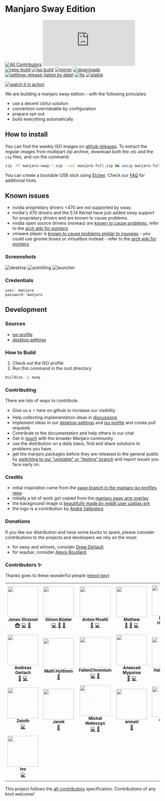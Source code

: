 # Manjaro Sway Edition

[![All Contributors](https://img.shields.io/badge/dynamic/json?color=important&label=contributors&query=%24.contributors.length&url=https%3A%2F%2Fraw.githubusercontent.com%2FManjaro-Sway%2Fmanjaro-sway%2Fmain%2F.all-contributorsrc)](#contributors-)
[![Matrix](https://img.shields.io/matrix/manjaro-sway:matrix.org)](https://matrix.to/#/#manjaro-sway:matrix.org)
[![repo build](https://github.com/manjaro-sway/packages/workflows/repo-add/badge.svg?event=repository_dispatch)](https://github.com/manjaro-sway/packages/actions)
[![iso build](https://github.com/Manjaro-Sway/manjaro-sway/actions/workflows/iso_build.yaml/badge.svg)](https://github.com/Manjaro-Sway/manjaro-sway/actions/workflows/iso_build.yaml)
[![mirror](https://github.com/Manjaro-Sway/manjaro-sway/actions/workflows/pages.yaml/badge.svg)](https://github.com/Manjaro-Sway/manjaro-sway/actions/workflows/pages.yaml)
[![downloads](https://img.shields.io/badge/dynamic/json?color=green&label=manjaro-sway&cache=3600&query=count&url=https%3A%2F%2Fstats.jonas-strassel.de%2Freleases%3Frepo%3Dmanjaro-sway%26owner%3Dmanjaro-sway%26suffixes%3Dzip%252Ciso)](https://github.com/Manjaro-Sway/manjaro-sway/releases/latest)
[![settings release (latest by date)](https://img.shields.io/github/v/release/manjaro-sway/desktop-settings)](https://github.com/Manjaro-Sway/desktop-settings/releases/latest)
[![lts](https://img.shields.io/badge/dynamic/json?label=lts&query=%24%5B%3A1%5D.packageName&url=https%3A%2F%2Fkernel-info.manjaro-sway.download%2F%3Fcategory%3Dlongterm)](https://github.com/Manjaro-Sway/manjaro-sway/releases/latest)
[![stable](https://img.shields.io/badge/dynamic/json?label=stable&query=%24%5B%3A1%5D.packageName&url=https%3A%2F%2Fkernel-info.manjaro-sway.download%2F%3Fcategory%3Dstable)](https://github.com/Manjaro-Sway/manjaro-sway/releases/latest)

[![watch it in action](https://img.youtube.com/vi/34DIO61GxAE/0.jpg)](https://www.youtube.com/watch?v=34DIO61GxAE "watch it in action")

We are building a manjaro sway edition - with the following principles:

- use a decent cli/tui solution
- convention overrideable by configuration
- prepare opt-out
- build everything automatically

## How to install

You can find the weekly ISO images on [github releases](https://github.com/manjaro-sway/manjaro-sway/releases).
To extract the regular images from multipart zip archive, download both the `z01` and the `zip` files, and run the command:

```bash
zip -FF manjaro-sway-*.zip --out manjaro-full.zip && unzip manjaro-full.zip
```

You can create a bootable USB stick using [Etcher](https://www.balena.io/etcher/). 
Check our [FAQ](SUPPORT.md) for additional hints.

## Known issues

- nvidia proprietary drivers <470 are not supported by sway.
- nvidia's 470 drivers and the 5.14 Kernel have just added sway support for proprietary drivers and are known to cause problems.
- nvidia open source drivers (noveau) are [known to cause problems](https://github.com/Manjaro-Sway/manjaro-sway/issues/140),
  refer to the [arch wiki for pointers](https://wiki.archlinux.org/title/Sway#Sway_v1.6_shows_garbage_or_blank_screen_when_using_nouveau)
- vmware player is [known to cause problems similar to nouveau](https://github.com/Manjaro-Sway/manjaro-sway/issues/139) -
  you could use gnome boxes or virtualbox instead - refer to the [arch wiki for pointers](https://wiki.archlinux.org/title/Sway#Virtualization) 

### Screenshots
![desktop](https://user-images.githubusercontent.com/4662748/170871420-91dab56f-1451-40ff-9b00-8a1a0f37b0a3.png)
![autotiling](https://user-images.githubusercontent.com/4662748/170871483-f27639db-4c2d-454e-aea5-aa057a2f11b7.png)
![launcher](https://user-images.githubusercontent.com/4662748/170871502-57d6f5e3-6881-4d18-aa34-7b4f455b2091.png)

### Credentials

```
user: manjaro
password: manjaro
```

## Development

### Sources

- [iso profile](https://github.com/manjaro-sway/iso-profiles/tree/sway/community/sway)
- [desktop settings](https://github.com/manjaro-sway/desktop-settings/tree/sway/community/sway)

### How to Build

1. Check out the ISO profile
2. Run this command in the root directory

```bash
buildiso -p sway
```

### Contributing

There are lots of ways to contribute. 

- Give us a ⭐ here on github to increase our visibility
- Help collecting implementation ideas in [discussions](https://github.com/Manjaro-Sway/manjaro-sway/discussions)
- Implement ideas in our [desktop-settings](https://github.com/manjaro-sway/desktop-settings/tree/sway/community/sway) and [iso profile](https://github.com/manjaro-sway/iso-profiles/tree/sway/community/sway) and create pull requests
- Contribute to the documentation and help others in our chat
- Get in [touch](https://forum.manjaro.org/) with the broader Manjaro community.
- use the distribution on a daily basis, find and share solutions to problems you have. 
- get the manjaro packages before they are released to the general public by [switching to our "unstable" or "testing" branch](https://wiki.manjaro.org/index.php/Switching_Branches#Changing_to_another_branch) and report issues you face early on.

### Credits

- initial inspiration came from the [sway branch in the manjaro iso profiles repo](https://gitlab.manjaro.org/profiles-and-settings/iso-profiles/-/tree/sway)
- initially a lot of work got copied from the [manjaro sway arm overlay](https://gitlab.manjaro.org/manjaro-arm/applications/arm-profiles/-/tree/master/overlays/sway)
- the background image is [beautifully made by reddit user u/atlas-ark](https://www.reddit.com/r/wallpaper/comments/kmh680/1920x1080_all_resolutions_available_dark_light/?utm_source=share&utm_medium=web2x&context=3)
- the logo is a contribution by [André Vallestero](https://github.com/AndreVallestero)

### Donations

If you like our distribution and have some bucks to spare, please consider contributions to the projects and developers we rely on the most:

- for sway and wlroots, consider [Drew DeVault](https://drewdevault.com/donate)
- for waybar, consider [Alexis Rouillard](https://github.com/sponsors/Alexays)

### Contributors ✨

Thanks goes to these wonderful people ([emoji key](https://allcontributors.org/docs/en/emoji-key)):

<!-- ALL-CONTRIBUTORS-LIST:START - Do not remove or modify this section -->
<!-- prettier-ignore-start -->
<!-- markdownlint-disable -->
<table>
  <tr>
    <td align="center"><a href="https://jonas-strassel.de/"><img src="https://avatars.githubusercontent.com/u/4662748?v=4?s=100" width="100px;" alt=""/><br /><sub><b>Jonas Strassel</b></sub></a><br /><a href="#infra-boredland" title="Infrastructure (Hosting, Build-Tools, etc)">🚇</a> <a href="https://github.com/Manjaro-Sway/manjaro-sway/commits?author=boredland" title="Code">💻</a> <a href="#maintenance-boredland" title="Maintenance">🚧</a></td>
    <td align="center"><a href="https://github.com/simon-bueler"><img src="https://avatars.githubusercontent.com/u/5940667?v=4?s=100" width="100px;" alt=""/><br /><sub><b>Simon Büeler</b></sub></a><br /><a href="https://github.com/Manjaro-Sway/manjaro-sway/commits?author=simon-bueler" title="Code">💻</a> <a href="#maintenance-simon-bueler" title="Maintenance">🚧</a> <a href="#ideas-simon-bueler" title="Ideas, Planning, & Feedback">🤔</a></td>
    <td align="center"><a href="https://github.com/AntonPicetti"><img src="https://avatars.githubusercontent.com/u/31367653?v=4?s=100" width="100px;" alt=""/><br /><sub><b>Anton Picetti</b></sub></a><br /><a href="https://github.com/Manjaro-Sway/manjaro-sway/issues?q=author%3AAntonPicetti" title="Bug reports">🐛</a> <a href="https://github.com/Manjaro-Sway/manjaro-sway/commits?author=AntonPicetti" title="Code">💻</a></td>
    <td align="center"><a href="https://github.com/Mathew-D"><img src="https://avatars.githubusercontent.com/u/44036272?v=4?s=100" width="100px;" alt=""/><br /><sub><b>Mathew</b></sub></a><br /><a href="https://github.com/Manjaro-Sway/manjaro-sway/issues?q=author%3AMathew-D" title="Bug reports">🐛</a> <a href="#ideas-Mathew-D" title="Ideas, Planning, & Feedback">🤔</a> <a href="https://github.com/Manjaro-Sway/manjaro-sway/commits?author=Mathew-D" title="Code">💻</a></td>
    <td align="center"><a href="https://github.com/bhartshorn"><img src="https://avatars.githubusercontent.com/u/56871?v=4?s=100" width="100px;" alt=""/><br /><sub><b>Brandon Hartshorn</b></sub></a><br /><a href="https://github.com/Manjaro-Sway/manjaro-sway/issues?q=author%3Abhartshorn" title="Bug reports">🐛</a></td>
    <td align="center"><a href="https://www.andrevallestero.com"><img src="https://avatars.githubusercontent.com/u/39736205?v=4?s=100" width="100px;" alt=""/><br /><sub><b>Andre Vallestero</b></sub></a><br /><a href="#design-AndreVallestero" title="Design">🎨</a></td>
    <td align="center"><a href="http://falco.dev"><img src="https://avatars.githubusercontent.com/u/1385470?v=4?s=100" width="100px;" alt=""/><br /><sub><b>Rafael dos Santos Silva</b></sub></a><br /><a href="https://github.com/Manjaro-Sway/manjaro-sway/commits?author=xfalcox" title="Code">💻</a></td>
  </tr>
  <tr>
    <td align="center"><a href="http://www.appelgriebsch.org"><img src="https://avatars.githubusercontent.com/u/6803419?v=4?s=100" width="100px;" alt=""/><br /><sub><b>Andreas Gerlach</b></sub></a><br /><a href="#ideas-appelgriebsch" title="Ideas, Planning, & Feedback">🤔</a> <a href="https://github.com/Manjaro-Sway/manjaro-sway/commits?author=appelgriebsch" title="Code">💻</a></td>
    <td align="center"><a href="https://github.com/Chrysostomus"><img src="https://avatars.githubusercontent.com/u/12002226?v=4?s=100" width="100px;" alt=""/><br /><sub><b>Matti Hyttinen</b></sub></a><br /><a href="#ideas-Chrysostomus" title="Ideas, Planning, & Feedback">🤔</a></td>
    <td align="center"><a href="https://github.com/FallenChromium"><img src="https://avatars.githubusercontent.com/u/43214067?v=4?s=100" width="100px;" alt=""/><br /><sub><b>FallenChromium</b></sub></a><br /><a href="https://github.com/Manjaro-Sway/manjaro-sway/commits?author=FallenChromium" title="Code">💻</a> <a href="#ideas-FallenChromium" title="Ideas, Planning, & Feedback">🤔</a></td>
    <td align="center"><a href="http://MuratovAS.github.io"><img src="https://avatars.githubusercontent.com/u/50487552?v=4?s=100" width="100px;" alt=""/><br /><sub><b>Алексей Муратов </b></sub></a><br /><a href="https://github.com/Manjaro-Sway/manjaro-sway/issues?q=author%3AMuratovAS" title="Bug reports">🐛</a> <a href="https://github.com/Manjaro-Sway/manjaro-sway/commits?author=MuratovAS" title="Code">💻</a></td>
    <td align="center"><a href="http://www.mscneuro.uni-freiburg.de/"><img src="https://avatars.githubusercontent.com/u/33870649?v=4?s=100" width="100px;" alt=""/><br /><sub><b>Hakan Yilmaz</b></sub></a><br /><a href="https://github.com/Manjaro-Sway/manjaro-sway/issues?q=author%3Ahakanyi" title="Bug reports">🐛</a> <a href="https://github.com/Manjaro-Sway/manjaro-sway/commits?author=hakanyi" title="Code">💻</a></td>
    <td align="center"><a href="https://github.com/ahoneybun"><img src="https://avatars.githubusercontent.com/u/4884946?v=4?s=100" width="100px;" alt=""/><br /><sub><b>Aaron Honeycutt</b></sub></a><br /><a href="https://github.com/Manjaro-Sway/manjaro-sway/commits?author=ahoneybun" title="Documentation">📖</a></td>
    <td align="center"><a href="https://github.com/vncsna"><img src="https://avatars.githubusercontent.com/u/4673693?v=4?s=100" width="100px;" alt=""/><br /><sub><b>Vinicius Aguiar</b></sub></a><br /><a href="https://github.com/Manjaro-Sway/manjaro-sway/issues?q=author%3Avncsna" title="Bug reports">🐛</a></td>
  </tr>
  <tr>
    <td align="center"><a href="https://github.com/Zeioth"><img src="https://avatars.githubusercontent.com/u/3357792?v=4?s=100" width="100px;" alt=""/><br /><sub><b>Zeioth</b></sub></a><br /><a href="https://github.com/Manjaro-Sway/manjaro-sway/commits?author=Zeioth" title="Code">💻</a></td>
    <td align="center"><a href="https://github.com/xeruf"><img src="https://avatars.githubusercontent.com/u/13354331?v=4?s=100" width="100px;" alt=""/><br /><sub><b>Janek</b></sub></a><br /><a href="#maintenance-xeruf" title="Maintenance">🚧</a></td>
    <td align="center"><a href="https://github.com/fraunos"><img src="https://avatars.githubusercontent.com/u/6673521?v=4?s=100" width="100px;" alt=""/><br /><sub><b>Michał Wołoszyn</b></sub></a><br /><a href="https://github.com/Manjaro-Sway/manjaro-sway/commits?author=fraunos" title="Code">💻</a> <a href="https://github.com/Manjaro-Sway/manjaro-sway/issues?q=author%3Afraunos" title="Bug reports">🐛</a></td>
    <td align="center"><a href="http://annuel.nl"><img src="https://avatars.githubusercontent.com/u/4148154?v=4?s=100" width="100px;" alt=""/><br /><sub><b>annuel</b></sub></a><br /><a href="https://github.com/Manjaro-Sway/manjaro-sway/commits?author=nnuel" title="Documentation">📖</a></td>
    <td align="center"><a href="https://github.com/aboettger"><img src="https://avatars.githubusercontent.com/u/206222?v=4?s=100" width="100px;" alt=""/><br /><sub><b>Andreas Böttger</b></sub></a><br /><a href="https://github.com/Manjaro-Sway/manjaro-sway/issues?q=author%3Aaboettger" title="Bug reports">🐛</a></td>
    <td align="center"><a href="https://github.com/AdriandMartin"><img src="https://avatars.githubusercontent.com/u/22200464?v=4?s=100" width="100px;" alt=""/><br /><sub><b>Adrian Martin</b></sub></a><br /><a href="https://github.com/Manjaro-Sway/manjaro-sway/commits?author=AdriandMartin" title="Code">💻</a> <a href="https://github.com/Manjaro-Sway/manjaro-sway/issues?q=author%3AAdriandMartin" title="Bug reports">🐛</a></td>
    <td align="center"><a href="https://github.com/heapifyman"><img src="https://avatars.githubusercontent.com/u/274236?v=4?s=100" width="100px;" alt=""/><br /><sub><b>heapifyman</b></sub></a><br /><a href="https://github.com/Manjaro-Sway/manjaro-sway/issues?q=author%3Aheapifyman" title="Bug reports">🐛</a></td>
  </tr>
  <tr>
    <td align="center"><a href="https://github.com/Lyr-7D1h"><img src="https://avatars.githubusercontent.com/u/23296032?v=4?s=100" width="100px;" alt=""/><br /><sub><b>Ivo</b></sub></a><br /><a href="https://github.com/Manjaro-Sway/manjaro-sway/commits?author=Lyr-7D1h" title="Code">💻</a></td>
  </tr>
</table>

<!-- markdownlint-restore -->
<!-- prettier-ignore-end -->

<!-- ALL-CONTRIBUTORS-LIST:END -->

This project follows the [all-contributors](https://github.com/all-contributors/all-contributors) specification. Contributions of any kind welcome!
